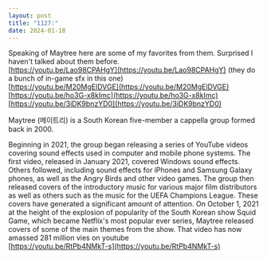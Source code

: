 ```yaml
---
layout: post
title: "1127:"
date: 2024-01-18
---
```


Speaking of Maytree here are some of my favorites from them. Surprised I haven't talked about them before.  
[https://youtu.be/Lao98CPAHgY](https://youtu.be/Lao98CPAHgY) (they do a bunch of in-game sfx in this one)  
[https://youtu.be/M20MgElDVGE](https://youtu.be/M20MgElDVGE)  
[https://youtu.be/ho3G-x8kImc](https://youtu.be/ho3G-x8kImc)  
[https://youtu.be/3iDK9bnzYD0](https://youtu.be/3iDK9bnzYD0)

Maytree (메이트리) is a South Korean five-member a cappella group formed back in 2000\.

Beginning in 2021, the group began releasing a series of YouTube videos covering sound effects used in computer and mobile phone systems. The first video, released in January 2021, covered Windows sound effects. Others followed, including sound effects for iPhones and Samsung Galaxy phones, as well as the Angry Birds and other video games. The group then released covers of the introductory music for various major film distributors as well as others such as the music for the UEFA Champions League. These covers have generated a significant amount of attention. On October 1, 2021 at the height of the explosion of popularity of the South Korean show Squid Game, which became Netflix's most popular ever series, Maytree released covers of some of the main themes from the show. That video has now amassed 281 million vies on youtube  
[https://youtu.be/RtPb4NMkT-s](https://youtu.be/RtPb4NMkT-s)
